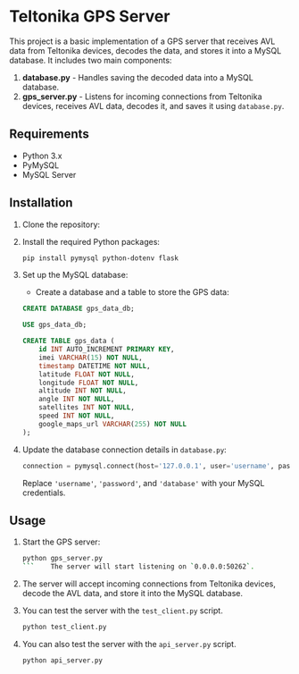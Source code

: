 
# Teltonika GPS Server

This project is a basic implementation of a GPS server that receives AVL data from Teltonika devices, decodes the data, and stores it into a MySQL database. It includes two main components:

1. **database.py** - Handles saving the decoded data into a MySQL database.
2. **gps_server.py** - Listens for incoming connections from Teltonika devices, receives AVL data, decodes it, and saves it using `database.py`.

## Requirements

- Python 3.x
- PyMySQL
- MySQL Server

## Installation

1. Clone the repository:


2. Install the required Python packages:
    ```bash
    pip install pymysql python-dotenv flask
    ```

3. Set up the MySQL database:
    - Create a database and a table to store the GPS data:
    ```sql
    CREATE DATABASE gps_data_db;
    
    USE gps_data_db;
    
    CREATE TABLE gps_data (
        id INT AUTO_INCREMENT PRIMARY KEY,
        imei VARCHAR(15) NOT NULL,
        timestamp DATETIME NOT NULL,
        latitude FLOAT NOT NULL,
        longitude FLOAT NOT NULL,
        altitude INT NOT NULL,
        angle INT NOT NULL,
        satellites INT NOT NULL,
        speed INT NOT NULL,
        google_maps_url VARCHAR(255) NOT NULL
    );
    ```

4. Update the database connection details in `database.py`:
    ```python
    connection = pymysql.connect(host='127.0.0.1', user='username', password='password', db='database', cursorclass=pymysql.cursors.DictCursor)
    ```
    Replace `'username'`, `'password'`, and `'database'` with your MySQL credentials.

## Usage

1. Start the GPS server:
    ```bash
    python gps_server.py
    ```    The server will start listening on `0.0.0.0:50262`.

2. The server will accept incoming connections from Teltonika devices, decode the AVL data, and store it into the MySQL database.

3. You can test the server with the `test_client.py` script. 
    ```bash
    python test_client.py
    ```
4. You can also test the server with the `api_server.py` script.
    ```bash
    python api_server.py
    ```
   

